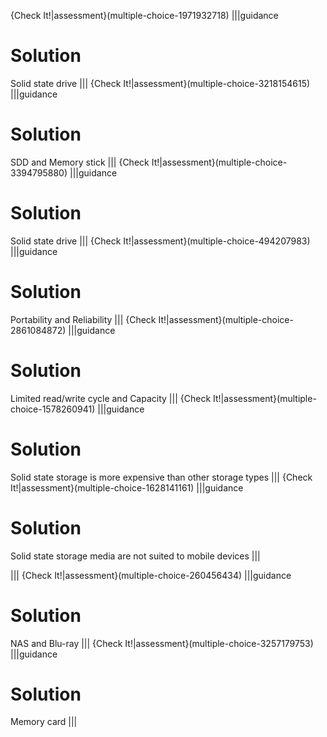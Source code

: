 {Check It!|assessment}(multiple-choice-1971932718)
|||guidance
# Solution

Solid state drive
|||
{Check It!|assessment}(multiple-choice-3218154615)
|||guidance
# Solution

SDD and Memory stick
|||
{Check It!|assessment}(multiple-choice-3394795880)
|||guidance
# Solution

Solid state drive
|||
{Check It!|assessment}(multiple-choice-494207983)
|||guidance
# Solution

Portability and Reliability
|||
{Check It!|assessment}(multiple-choice-2861084872)
|||guidance
# Solution

Limited read/write cycle and Capacity
|||
{Check It!|assessment}(multiple-choice-1578260941)
|||guidance
# Solution

Solid state storage is more expensive than other storage types
|||
{Check It!|assessment}(multiple-choice-1628141161)
|||guidance
# Solution

Solid state storage media are not suited to mobile devices
|||


|||
{Check It!|assessment}(multiple-choice-260456434)
|||guidance
# Solution

NAS and Blu-ray
|||
{Check It!|assessment}(multiple-choice-3257179753)
|||guidance
# Solution

Memory card
|||